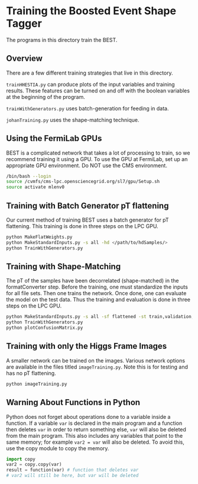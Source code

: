 # Training the Boosted Event Shape Tagger

The programs in this directory train the BEST.

## Overview
There are a few different training strategies that live in this directory.

``trainHHESTIA.py`` can produce plots of the input variables and training results. These features can be turned on and off with the boolean variables at the beginning of the program.

``trainWithGenerators.py`` uses batch-generation for feeding in data.

``johanTraining.py`` uses the shape-matching technique.

## Using the FermiLab GPUs

BEST is a complicated network that takes a lot of processing to train, so we recommend training it using a GPU. 
To use the GPU at FermiLab, set up an appropriate GPU environment. 
Do NOT use the CMS environment.

```bash
/bin/bash --login
source /cvmfs/cms-lpc.opensciencegrid.org/sl7/gpu/Setup.sh
source activate mlenv0
```

## Training with Batch Generator pT flattening

Our current method of training BEST uses a batch generator for pT flattening. This training is done in three steps on the LPC GPU.

```bash
python MakeFlatWeights.py
python MakeStandardInputs.py -s all -hd </path/to/hdSamples/>
python TrainWithGenerators.py
```

## Training with Shape-Matching

The pT of the samples have been decorrelated (shape-matched) in the formatConverter step. Before the training, one must standardize the inputs for all file sets. Then one trains the network. Once done, one can evaluate the model on the test data. Thus the training and evaluation is done in three steps on the LPC GPU.

```bash
python MakeStandardInputs.py -s all -sf flattened -st train,validation,test
python TrainWithGenerators.py
python plotConfusionMatrix.py
```

## Training with only the Higgs Frame Images

A smaller network can be trained on the images. Various network options are available in the files titled ``imageTraining.py``.
Note this is for testing and has no pT flattening.

```bash
python imageTraining.py
```

## Warning About Functions in Python

Python does not forget about operations done to a variable inside a function. If a variable ``var`` is declared
in the main program and a function then deletes ``var`` in order to return something else, ``var`` will also be
deleted from the main program. This also includes any variables that point to the same memory; for example 
``var2 = var`` will also be deleted. To avoid this, use the copy module to copy the memory.

```python
import copy
var2 = copy.copy(var)
result = function(var) # function that deletes var
# var2 will still be here, but var will be deleted
```

